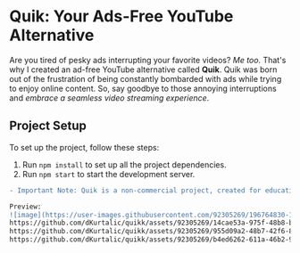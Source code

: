# Quik: Your Ads-Free YouTube Alternative

Are you tired of pesky ads interrupting your favorite videos? *Me too.* That's why I created an ad-free YouTube alternative called **Quik**. Quik was born out of the frustration of being constantly bombarded with ads while trying to enjoy online content. So, say goodbye to those annoying interruptions and *embrace a seamless video streaming experience*.

## Project Setup

To set up the project, follow these steps:
1. Run `npm install` to set up all the project dependencies.
2. Run `npm start` to start the development server.

```diff
- Important Note: Quik is a non-commercial project, created for educational purposes only.

Preview:
![image](https://user-images.githubusercontent.com/92305269/196764830-1d6ce989-a263-4383-a1ac-ab0aa78295eb.png)
https://github.com/dKurtalic/quikk/assets/92305269/14cae53a-975f-48b8-b8e6-fe5875119ee9
https://github.com/dKurtalic/quikk/assets/92305269/955d09a2-48b7-42f6-8842-ad744d78fe0d
https://github.com/dKurtalic/quikk/assets/92305269/b4ed6262-611a-46b2-90b8-dcf0edd83624


